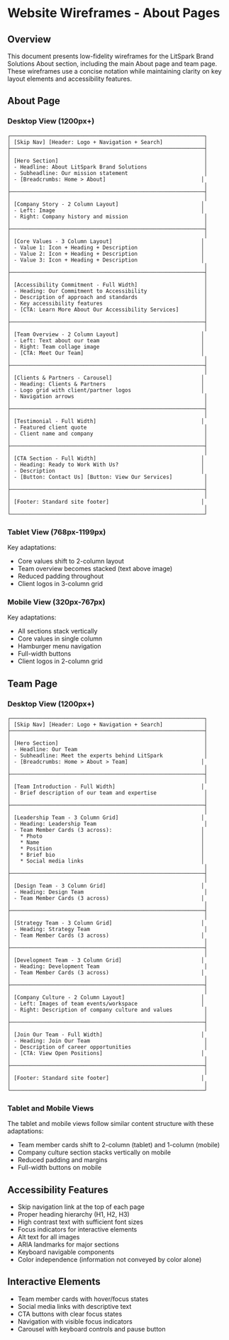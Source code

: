 # Website Wireframes - About Pages

## Overview

This document presents low-fidelity wireframes for the LitSpark Brand Solutions About section, including the main About page and team page. These wireframes use a concise notation while maintaining clarity on key layout elements and accessibility features.

## About Page

### Desktop View (1200px+)

```
┌─────────────────────────────────────────────────────────────┐
│ [Skip Nav] [Header: Logo + Navigation + Search]             │
├─────────────────────────────────────────────────────────────┤
│                                                             │
│ [Hero Section]                                              │
│ - Headline: About LitSpark Brand Solutions                  │
│ - Subheadline: Our mission statement                        │
│ - [Breadcrumbs: Home > About]                              │
│                                                             │
├─────────────────────────────────────────────────────────────┤
│                                                             │
│ [Company Story - 2 Column Layout]                          │
│ - Left: Image                                              │
│ - Right: Company history and mission                        │
│                                                             │
├─────────────────────────────────────────────────────────────┤
│                                                             │
│ [Core Values - 3 Column Layout]                            │
│ - Value 1: Icon + Heading + Description                    │
│ - Value 2: Icon + Heading + Description                    │
│ - Value 3: Icon + Heading + Description                    │
│                                                             │
├─────────────────────────────────────────────────────────────┤
│                                                             │
│ [Accessibility Commitment - Full Width]                     │
│ - Heading: Our Commitment to Accessibility                  │
│ - Description of approach and standards                     │
│ - Key accessibility features                                │
│ - [CTA: Learn More About Our Accessibility Services]        │
│                                                             │
├─────────────────────────────────────────────────────────────┤
│                                                             │
│ [Team Overview - 2 Column Layout]                          │
│ - Left: Text about our team                                │
│ - Right: Team collage image                                │
│ - [CTA: Meet Our Team]                                     │
│                                                             │
├─────────────────────────────────────────────────────────────┤
│                                                             │
│ [Clients & Partners - Carousel]                            │
│ - Heading: Clients & Partners                              │
│ - Logo grid with client/partner logos                      │
│ - Navigation arrows                                         │
│                                                             │
├─────────────────────────────────────────────────────────────┤
│                                                             │
│ [Testimonial - Full Width]                                 │
│ - Featured client quote                                     │
│ - Client name and company                                   │
│                                                             │
├─────────────────────────────────────────────────────────────┤
│                                                             │
│ [CTA Section - Full Width]                                 │
│ - Heading: Ready to Work With Us?                          │
│ - Description                                              │
│ - [Button: Contact Us] [Button: View Our Services]          │
│                                                             │
├─────────────────────────────────────────────────────────────┤
│                                                             │
│ [Footer: Standard site footer]                             │
│                                                             │
└─────────────────────────────────────────────────────────────┘
```

### Tablet View (768px-1199px)

Key adaptations:
- Core values shift to 2-column layout
- Team overview becomes stacked (text above image)
- Reduced padding throughout
- Client logos in 3-column grid

### Mobile View (320px-767px)

Key adaptations:
- All sections stack vertically
- Core values in single column
- Hamburger menu navigation
- Full-width buttons
- Client logos in 2-column grid

## Team Page

### Desktop View (1200px+)

```
┌─────────────────────────────────────────────────────────────┐
│ [Skip Nav] [Header: Logo + Navigation + Search]             │
├─────────────────────────────────────────────────────────────┤
│                                                             │
│ [Hero Section]                                              │
│ - Headline: Our Team                                        │
│ - Subheadline: Meet the experts behind LitSpark             │
│ - [Breadcrumbs: Home > About > Team]                       │
│                                                             │
├─────────────────────────────────────────────────────────────┤
│                                                             │
│ [Team Introduction - Full Width]                           │
│ - Brief description of our team and expertise               │
│                                                             │
├─────────────────────────────────────────────────────────────┤
│                                                             │
│ [Leadership Team - 3 Column Grid]                          │
│ - Heading: Leadership Team                                  │
│ - Team Member Cards (3 across):                            │
│   * Photo                                                  │
│   * Name                                                   │
│   * Position                                               │
│   * Brief bio                                              │
│   * Social media links                                     │
│                                                             │
├─────────────────────────────────────────────────────────────┤
│                                                             │
│ [Design Team - 3 Column Grid]                              │
│ - Heading: Design Team                                      │
│ - Team Member Cards (3 across)                             │
│                                                             │
├─────────────────────────────────────────────────────────────┤
│                                                             │
│ [Strategy Team - 3 Column Grid]                            │
│ - Heading: Strategy Team                                    │
│ - Team Member Cards (3 across)                             │
│                                                             │
├─────────────────────────────────────────────────────────────┤
│                                                             │
│ [Development Team - 3 Column Grid]                         │
│ - Heading: Development Team                                 │
│ - Team Member Cards (3 across)                             │
│                                                             │
├─────────────────────────────────────────────────────────────┤
│                                                             │
│ [Company Culture - 2 Column Layout]                        │
│ - Left: Images of team events/workspace                    │
│ - Right: Description of company culture and values          │
│                                                             │
├─────────────────────────────────────────────────────────────┤
│                                                             │
│ [Join Our Team - Full Width]                               │
│ - Heading: Join Our Team                                    │
│ - Description of career opportunities                       │
│ - [CTA: View Open Positions]                               │
│                                                             │
├─────────────────────────────────────────────────────────────┤
│                                                             │
│ [Footer: Standard site footer]                             │
│                                                             │
└─────────────────────────────────────────────────────────────┘
```

### Tablet and Mobile Views

The tablet and mobile views follow similar content structure with these adaptations:
- Team member cards shift to 2-column (tablet) and 1-column (mobile)
- Company culture section stacks vertically on mobile
- Reduced padding and margins
- Full-width buttons on mobile

## Accessibility Features

- Skip navigation link at the top of each page
- Proper heading hierarchy (H1, H2, H3)
- High contrast text with sufficient font sizes
- Focus indicators for interactive elements
- Alt text for all images
- ARIA landmarks for major sections
- Keyboard navigable components
- Color independence (information not conveyed by color alone)

## Interactive Elements

- Team member cards with hover/focus states
- Social media links with descriptive text
- CTA buttons with clear focus states
- Navigation with visible focus indicators
- Carousel with keyboard controls and pause button
